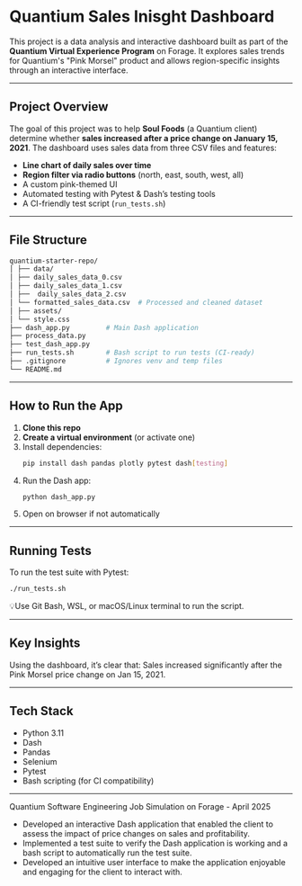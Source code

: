 # Quantium Sales Inisght Dashboard

This project is a data analysis and interactive dashboard built as part of the **Quantium Virtual Experience Program** on Forage. It explores sales trends for Quantium's "Pink Morsel" product and allows region-specific insights through an interactive interface.

---

## Project Overview

The goal of this project was to help **Soul Foods** (a Quantium client) determine whether **sales increased after a price change on January 15, 2021**. The dashboard uses sales data from three CSV files and features:

- **Line chart of daily sales over time**
- **Region filter via radio buttons** (north, east, south, west, all)
- A custom pink-themed UI
- Automated testing with Pytest & Dash’s testing tools
- A CI-friendly test script (`run_tests.sh`)

---

## File Structure
```bash
quantium-starter-repo/ 
│ ├── data/ 
│ ├── daily_sales_data_0.csv 
│ ├── daily_sales_data_1.csv 
│ ├──  daily_sales_data_2.csv 
│ └── formatted_sales_data.csv  # Processed and cleaned dataset 
│ ├── assets/ 
│ └── style.css
├── dash_app.py         # Main Dash application 
├── process_data.py       
├── test_dash_app.py  
├── run_tests.sh        # Bash script to run tests (CI-ready) 
├── .gitignore          # Ignores venv and temp files 
└── README.md 
```
---

## How to Run the App

1. **Clone this repo**
2. **Create a virtual environment** (or activate one)
3. Install dependencies:
    ```bash
    pip install dash pandas plotly pytest dash[testing]
    ```
4. Run the Dash app:
    ```bash
    python dash_app.py
    ```
5. Open on browser if not automatically

---

## Running Tests
To run the test suite with Pytest:
```bash
./run_tests.sh
```
💡Use Git Bash, WSL, or macOS/Linux terminal to run the script.

---

## Key Insights
Using the dashboard, it’s clear that: Sales increased significantly after the Pink Morsel price change on Jan 15, 2021.

---

## Tech Stack
- Python 3.11
- Dash
- Pandas
- Selenium
- Pytest
- Bash scripting (for CI compatibility)

---

Quantium Software Engineering Job Simulation on Forage - April 2025

 * Developed an interactive Dash application that enabled the client to assess
   the impact of price changes on sales and profitability.
 * Implemented a test suite to verify the Dash application is working and a bash
   script to automatically run the test suite.
 * Developed an intuitive user interface to make the application enjoyable and
   engaging for the client to interact with.